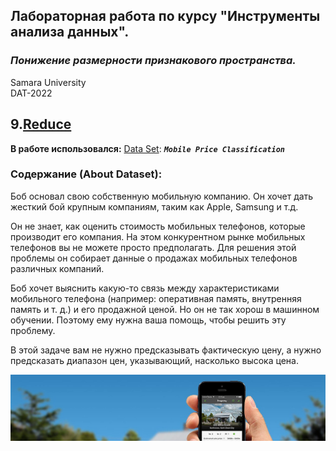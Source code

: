 
## Лабораторная работа по курсу "Инструменты анализа данных".<br/>
### *Понижение размерности признакового пространства.* <br/>
Samara University <br/>
DAT-2022

## 9.[Reduce](https://github.com/Dark-MonkGI/Data_Analysis_Tools_SAMARA_UNIVERSITY/blob/main/9.%20Reduce/DAT_6131-010402D_Griaznov_I_LW9.ipynb)

**В работе использовался:** 
[Data Set](https://www.kaggle.com/datasets/iabhishekofficial/mobile-price-classification?select=test.csv): ***`Mobile Price Classification`***  <br/>

### Содержание (About Dataset):

Боб основал свою собственную мобильную компанию. Он хочет дать жесткий бой крупным компаниям, таким как Apple, Samsung и т.д.

Он не знает, как оценить стоимость мобильных телефонов, которые производит его компания. На этом конкурентном рынке мобильных телефонов вы не можете просто предполагать. Для решения этой проблемы он собирает данные о продажах мобильных телефонов различных компаний.

Боб хочет выяснить какую-то связь между характеристиками мобильного телефона (например: оперативная память, внутренняя память и т. д.) и его продажной ценой. Но он не так хорош в машинном обучении. Поэтому ему нужна ваша помощь, чтобы решить эту проблему.

В этой задаче вам не нужно предсказывать фактическую цену, а нужно предсказать диапазон цен, указывающий, насколько высока цена. 

![logo](https://github.com/Dark-MonkGI/Data_Analysis_Tools_SAMARA_UNIVERSITY/blob/main/9.%20Reduce/dataset-cover.jpg)
